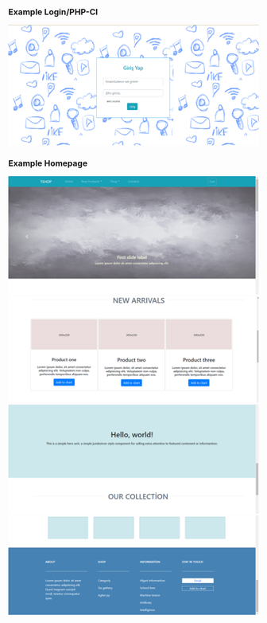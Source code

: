 <p align="center">
  <h3>Example Login/PHP-CI</h3> 
</p>
<p align="center">
  <img src="https://github.com/ht1625/example_webpage/blob/main/images/login_exm.png">
</p>
<p align="center">
  <h3>Example Homepage</h3> 
</p>
<p align="center">
  <img src="https://github.com/ht1625/example_webpage/blob/main/images/homepage_skeletone1.png">
  <img src="https://github.com/ht1625/example_webpage/blob/main/images/homepage_skeletone2.png">
  <img src="https://github.com/ht1625/example_webpage/blob/main/images/homepage_skeletone3.png">
  <img src="https://github.com/ht1625/example_webpage/blob/main/images/homepage_skeletone4.png">
</p>
